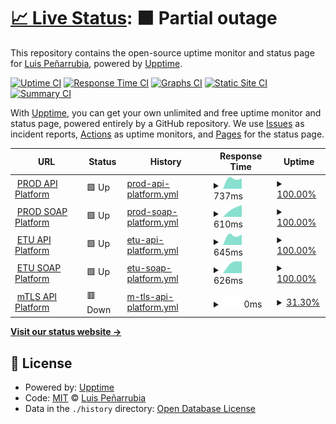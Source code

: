 # [📈 Live Status](https://luispenarrubia.github.io/upptime): <!--live status--> **🟧 Partial outage**

This repository contains the open-source uptime monitor and status page for [Luis Peñarrubia](https://luispenarrubia.github.io/upptime), powered by [Upptime](https://github.com/upptime/upptime).

[![Uptime CI](https://github.com/luispenarrubia/upptime/workflows/Uptime%20CI/badge.svg)](https://github.com/luispenarrubia/upptime/actions?query=workflow%3A%22Uptime+CI%22)
[![Response Time CI](https://github.com/luispenarrubia/upptime/workflows/Response%20Time%20CI/badge.svg)](https://github.com/luispenarrubia/upptime/actions?query=workflow%3A%22Response+Time+CI%22)
[![Graphs CI](https://github.com/luispenarrubia/upptime/workflows/Graphs%20CI/badge.svg)](https://github.com/luispenarrubia/upptime/actions?query=workflow%3A%22Graphs+CI%22)
[![Static Site CI](https://github.com/luispenarrubia/upptime/workflows/Static%20Site%20CI/badge.svg)](https://github.com/luispenarrubia/upptime/actions?query=workflow%3A%22Static+Site+CI%22)
[![Summary CI](https://github.com/luispenarrubia/upptime/workflows/Summary%20CI/badge.svg)](https://github.com/luispenarrubia/upptime/actions?query=workflow%3A%22Summary+CI%22)

With [Upptime](https://upptime.js.org), you can get your own unlimited and free uptime monitor and status page, powered entirely by a GitHub repository. We use [Issues](https://github.com/luispenarrubia/upptime/issues) as incident reports, [Actions](https://github.com/luispenarrubia/upptime/actions) as uptime monitors, and [Pages](https://luispenarrubia.github.io/upptime) for the status page.

<!--start: status pages-->
<!-- This summary is generated by Upptime (https://github.com/upptime/upptime) -->
<!-- Do not edit this manually, your changes will be overwritten -->
<!-- prettier-ignore -->
| URL | Status | History | Response Time | Uptime |
| --- | ------ | ------- | ------------- | ------ |
| <img alt="" src="https://favicons.githubusercontent.com/api.six-group.com" height="13"> [PROD API Platform](https://api.six-group.com/healthcheck) | 🟩 Up | [prod-api-platform.yml](https://github.com/luispenarrubia/upptime/commits/HEAD/history/prod-api-platform.yml) | <details><summary><img alt="Response time graph" src="./graphs/prod-api-platform/response-time-week.png" height="20"> 737ms</summary><br><a href="https://luispenarrubia.github.io/upptime/history/prod-api-platform"><img alt="Response time 737" src="https://img.shields.io/endpoint?url=https%3A%2F%2Fraw.githubusercontent.com%2Fluispenarrubia%2Fupptime%2FHEAD%2Fapi%2Fprod-api-platform%2Fresponse-time.json"></a><br><a href="https://luispenarrubia.github.io/upptime/history/prod-api-platform"><img alt="24-hour response time 737" src="https://img.shields.io/endpoint?url=https%3A%2F%2Fraw.githubusercontent.com%2Fluispenarrubia%2Fupptime%2FHEAD%2Fapi%2Fprod-api-platform%2Fresponse-time-day.json"></a><br><a href="https://luispenarrubia.github.io/upptime/history/prod-api-platform"><img alt="7-day response time 737" src="https://img.shields.io/endpoint?url=https%3A%2F%2Fraw.githubusercontent.com%2Fluispenarrubia%2Fupptime%2FHEAD%2Fapi%2Fprod-api-platform%2Fresponse-time-week.json"></a><br><a href="https://luispenarrubia.github.io/upptime/history/prod-api-platform"><img alt="30-day response time 737" src="https://img.shields.io/endpoint?url=https%3A%2F%2Fraw.githubusercontent.com%2Fluispenarrubia%2Fupptime%2FHEAD%2Fapi%2Fprod-api-platform%2Fresponse-time-month.json"></a><br><a href="https://luispenarrubia.github.io/upptime/history/prod-api-platform"><img alt="1-year response time 737" src="https://img.shields.io/endpoint?url=https%3A%2F%2Fraw.githubusercontent.com%2Fluispenarrubia%2Fupptime%2FHEAD%2Fapi%2Fprod-api-platform%2Fresponse-time-year.json"></a></details> | <details><summary><a href="https://luispenarrubia.github.io/upptime/history/prod-api-platform">100.00%</a></summary><a href="https://luispenarrubia.github.io/upptime/history/prod-api-platform"><img alt="All-time uptime 100.00%" src="https://img.shields.io/endpoint?url=https%3A%2F%2Fraw.githubusercontent.com%2Fluispenarrubia%2Fupptime%2FHEAD%2Fapi%2Fprod-api-platform%2Fuptime.json"></a><br><a href="https://luispenarrubia.github.io/upptime/history/prod-api-platform"><img alt="24-hour uptime 100.00%" src="https://img.shields.io/endpoint?url=https%3A%2F%2Fraw.githubusercontent.com%2Fluispenarrubia%2Fupptime%2FHEAD%2Fapi%2Fprod-api-platform%2Fuptime-day.json"></a><br><a href="https://luispenarrubia.github.io/upptime/history/prod-api-platform"><img alt="7-day uptime 100.00%" src="https://img.shields.io/endpoint?url=https%3A%2F%2Fraw.githubusercontent.com%2Fluispenarrubia%2Fupptime%2FHEAD%2Fapi%2Fprod-api-platform%2Fuptime-week.json"></a><br><a href="https://luispenarrubia.github.io/upptime/history/prod-api-platform"><img alt="30-day uptime 100.00%" src="https://img.shields.io/endpoint?url=https%3A%2F%2Fraw.githubusercontent.com%2Fluispenarrubia%2Fupptime%2FHEAD%2Fapi%2Fprod-api-platform%2Fuptime-month.json"></a><br><a href="https://luispenarrubia.github.io/upptime/history/prod-api-platform"><img alt="1-year uptime 100.00%" src="https://img.shields.io/endpoint?url=https%3A%2F%2Fraw.githubusercontent.com%2Fluispenarrubia%2Fupptime%2FHEAD%2Fapi%2Fprod-api-platform%2Fuptime-year.json"></a></details>
| <img alt="" src="https://favicons.githubusercontent.com/soap.six-group.com" height="13"> [PROD SOAP Platform](https://soap.six-group.com/healthcheck) | 🟩 Up | [prod-soap-platform.yml](https://github.com/luispenarrubia/upptime/commits/HEAD/history/prod-soap-platform.yml) | <details><summary><img alt="Response time graph" src="./graphs/prod-soap-platform/response-time-week.png" height="20"> 610ms</summary><br><a href="https://luispenarrubia.github.io/upptime/history/prod-soap-platform"><img alt="Response time 610" src="https://img.shields.io/endpoint?url=https%3A%2F%2Fraw.githubusercontent.com%2Fluispenarrubia%2Fupptime%2FHEAD%2Fapi%2Fprod-soap-platform%2Fresponse-time.json"></a><br><a href="https://luispenarrubia.github.io/upptime/history/prod-soap-platform"><img alt="24-hour response time 610" src="https://img.shields.io/endpoint?url=https%3A%2F%2Fraw.githubusercontent.com%2Fluispenarrubia%2Fupptime%2FHEAD%2Fapi%2Fprod-soap-platform%2Fresponse-time-day.json"></a><br><a href="https://luispenarrubia.github.io/upptime/history/prod-soap-platform"><img alt="7-day response time 610" src="https://img.shields.io/endpoint?url=https%3A%2F%2Fraw.githubusercontent.com%2Fluispenarrubia%2Fupptime%2FHEAD%2Fapi%2Fprod-soap-platform%2Fresponse-time-week.json"></a><br><a href="https://luispenarrubia.github.io/upptime/history/prod-soap-platform"><img alt="30-day response time 610" src="https://img.shields.io/endpoint?url=https%3A%2F%2Fraw.githubusercontent.com%2Fluispenarrubia%2Fupptime%2FHEAD%2Fapi%2Fprod-soap-platform%2Fresponse-time-month.json"></a><br><a href="https://luispenarrubia.github.io/upptime/history/prod-soap-platform"><img alt="1-year response time 610" src="https://img.shields.io/endpoint?url=https%3A%2F%2Fraw.githubusercontent.com%2Fluispenarrubia%2Fupptime%2FHEAD%2Fapi%2Fprod-soap-platform%2Fresponse-time-year.json"></a></details> | <details><summary><a href="https://luispenarrubia.github.io/upptime/history/prod-soap-platform">100.00%</a></summary><a href="https://luispenarrubia.github.io/upptime/history/prod-soap-platform"><img alt="All-time uptime 100.00%" src="https://img.shields.io/endpoint?url=https%3A%2F%2Fraw.githubusercontent.com%2Fluispenarrubia%2Fupptime%2FHEAD%2Fapi%2Fprod-soap-platform%2Fuptime.json"></a><br><a href="https://luispenarrubia.github.io/upptime/history/prod-soap-platform"><img alt="24-hour uptime 100.00%" src="https://img.shields.io/endpoint?url=https%3A%2F%2Fraw.githubusercontent.com%2Fluispenarrubia%2Fupptime%2FHEAD%2Fapi%2Fprod-soap-platform%2Fuptime-day.json"></a><br><a href="https://luispenarrubia.github.io/upptime/history/prod-soap-platform"><img alt="7-day uptime 100.00%" src="https://img.shields.io/endpoint?url=https%3A%2F%2Fraw.githubusercontent.com%2Fluispenarrubia%2Fupptime%2FHEAD%2Fapi%2Fprod-soap-platform%2Fuptime-week.json"></a><br><a href="https://luispenarrubia.github.io/upptime/history/prod-soap-platform"><img alt="30-day uptime 100.00%" src="https://img.shields.io/endpoint?url=https%3A%2F%2Fraw.githubusercontent.com%2Fluispenarrubia%2Fupptime%2FHEAD%2Fapi%2Fprod-soap-platform%2Fuptime-month.json"></a><br><a href="https://luispenarrubia.github.io/upptime/history/prod-soap-platform"><img alt="1-year uptime 100.00%" src="https://img.shields.io/endpoint?url=https%3A%2F%2Fraw.githubusercontent.com%2Fluispenarrubia%2Fupptime%2FHEAD%2Fapi%2Fprod-soap-platform%2Fuptime-year.json"></a></details>
| <img alt="" src="https://favicons.githubusercontent.com/api-etu.six-group.com" height="13"> [ETU API Platform](https://api-etu.six-group.com/healthcheck) | 🟩 Up | [etu-api-platform.yml](https://github.com/luispenarrubia/upptime/commits/HEAD/history/etu-api-platform.yml) | <details><summary><img alt="Response time graph" src="./graphs/etu-api-platform/response-time-week.png" height="20"> 645ms</summary><br><a href="https://luispenarrubia.github.io/upptime/history/etu-api-platform"><img alt="Response time 645" src="https://img.shields.io/endpoint?url=https%3A%2F%2Fraw.githubusercontent.com%2Fluispenarrubia%2Fupptime%2FHEAD%2Fapi%2Fetu-api-platform%2Fresponse-time.json"></a><br><a href="https://luispenarrubia.github.io/upptime/history/etu-api-platform"><img alt="24-hour response time 645" src="https://img.shields.io/endpoint?url=https%3A%2F%2Fraw.githubusercontent.com%2Fluispenarrubia%2Fupptime%2FHEAD%2Fapi%2Fetu-api-platform%2Fresponse-time-day.json"></a><br><a href="https://luispenarrubia.github.io/upptime/history/etu-api-platform"><img alt="7-day response time 645" src="https://img.shields.io/endpoint?url=https%3A%2F%2Fraw.githubusercontent.com%2Fluispenarrubia%2Fupptime%2FHEAD%2Fapi%2Fetu-api-platform%2Fresponse-time-week.json"></a><br><a href="https://luispenarrubia.github.io/upptime/history/etu-api-platform"><img alt="30-day response time 645" src="https://img.shields.io/endpoint?url=https%3A%2F%2Fraw.githubusercontent.com%2Fluispenarrubia%2Fupptime%2FHEAD%2Fapi%2Fetu-api-platform%2Fresponse-time-month.json"></a><br><a href="https://luispenarrubia.github.io/upptime/history/etu-api-platform"><img alt="1-year response time 645" src="https://img.shields.io/endpoint?url=https%3A%2F%2Fraw.githubusercontent.com%2Fluispenarrubia%2Fupptime%2FHEAD%2Fapi%2Fetu-api-platform%2Fresponse-time-year.json"></a></details> | <details><summary><a href="https://luispenarrubia.github.io/upptime/history/etu-api-platform">100.00%</a></summary><a href="https://luispenarrubia.github.io/upptime/history/etu-api-platform"><img alt="All-time uptime 100.00%" src="https://img.shields.io/endpoint?url=https%3A%2F%2Fraw.githubusercontent.com%2Fluispenarrubia%2Fupptime%2FHEAD%2Fapi%2Fetu-api-platform%2Fuptime.json"></a><br><a href="https://luispenarrubia.github.io/upptime/history/etu-api-platform"><img alt="24-hour uptime 100.00%" src="https://img.shields.io/endpoint?url=https%3A%2F%2Fraw.githubusercontent.com%2Fluispenarrubia%2Fupptime%2FHEAD%2Fapi%2Fetu-api-platform%2Fuptime-day.json"></a><br><a href="https://luispenarrubia.github.io/upptime/history/etu-api-platform"><img alt="7-day uptime 100.00%" src="https://img.shields.io/endpoint?url=https%3A%2F%2Fraw.githubusercontent.com%2Fluispenarrubia%2Fupptime%2FHEAD%2Fapi%2Fetu-api-platform%2Fuptime-week.json"></a><br><a href="https://luispenarrubia.github.io/upptime/history/etu-api-platform"><img alt="30-day uptime 100.00%" src="https://img.shields.io/endpoint?url=https%3A%2F%2Fraw.githubusercontent.com%2Fluispenarrubia%2Fupptime%2FHEAD%2Fapi%2Fetu-api-platform%2Fuptime-month.json"></a><br><a href="https://luispenarrubia.github.io/upptime/history/etu-api-platform"><img alt="1-year uptime 100.00%" src="https://img.shields.io/endpoint?url=https%3A%2F%2Fraw.githubusercontent.com%2Fluispenarrubia%2Fupptime%2FHEAD%2Fapi%2Fetu-api-platform%2Fuptime-year.json"></a></details>
| <img alt="" src="https://favicons.githubusercontent.com/soap-etu.six-group.com" height="13"> [ETU SOAP Platform](https://soap-etu.six-group.com/healthcheck) | 🟩 Up | [etu-soap-platform.yml](https://github.com/luispenarrubia/upptime/commits/HEAD/history/etu-soap-platform.yml) | <details><summary><img alt="Response time graph" src="./graphs/etu-soap-platform/response-time-week.png" height="20"> 626ms</summary><br><a href="https://luispenarrubia.github.io/upptime/history/etu-soap-platform"><img alt="Response time 626" src="https://img.shields.io/endpoint?url=https%3A%2F%2Fraw.githubusercontent.com%2Fluispenarrubia%2Fupptime%2FHEAD%2Fapi%2Fetu-soap-platform%2Fresponse-time.json"></a><br><a href="https://luispenarrubia.github.io/upptime/history/etu-soap-platform"><img alt="24-hour response time 626" src="https://img.shields.io/endpoint?url=https%3A%2F%2Fraw.githubusercontent.com%2Fluispenarrubia%2Fupptime%2FHEAD%2Fapi%2Fetu-soap-platform%2Fresponse-time-day.json"></a><br><a href="https://luispenarrubia.github.io/upptime/history/etu-soap-platform"><img alt="7-day response time 626" src="https://img.shields.io/endpoint?url=https%3A%2F%2Fraw.githubusercontent.com%2Fluispenarrubia%2Fupptime%2FHEAD%2Fapi%2Fetu-soap-platform%2Fresponse-time-week.json"></a><br><a href="https://luispenarrubia.github.io/upptime/history/etu-soap-platform"><img alt="30-day response time 626" src="https://img.shields.io/endpoint?url=https%3A%2F%2Fraw.githubusercontent.com%2Fluispenarrubia%2Fupptime%2FHEAD%2Fapi%2Fetu-soap-platform%2Fresponse-time-month.json"></a><br><a href="https://luispenarrubia.github.io/upptime/history/etu-soap-platform"><img alt="1-year response time 626" src="https://img.shields.io/endpoint?url=https%3A%2F%2Fraw.githubusercontent.com%2Fluispenarrubia%2Fupptime%2FHEAD%2Fapi%2Fetu-soap-platform%2Fresponse-time-year.json"></a></details> | <details><summary><a href="https://luispenarrubia.github.io/upptime/history/etu-soap-platform">100.00%</a></summary><a href="https://luispenarrubia.github.io/upptime/history/etu-soap-platform"><img alt="All-time uptime 100.00%" src="https://img.shields.io/endpoint?url=https%3A%2F%2Fraw.githubusercontent.com%2Fluispenarrubia%2Fupptime%2FHEAD%2Fapi%2Fetu-soap-platform%2Fuptime.json"></a><br><a href="https://luispenarrubia.github.io/upptime/history/etu-soap-platform"><img alt="24-hour uptime 100.00%" src="https://img.shields.io/endpoint?url=https%3A%2F%2Fraw.githubusercontent.com%2Fluispenarrubia%2Fupptime%2FHEAD%2Fapi%2Fetu-soap-platform%2Fuptime-day.json"></a><br><a href="https://luispenarrubia.github.io/upptime/history/etu-soap-platform"><img alt="7-day uptime 100.00%" src="https://img.shields.io/endpoint?url=https%3A%2F%2Fraw.githubusercontent.com%2Fluispenarrubia%2Fupptime%2FHEAD%2Fapi%2Fetu-soap-platform%2Fuptime-week.json"></a><br><a href="https://luispenarrubia.github.io/upptime/history/etu-soap-platform"><img alt="30-day uptime 100.00%" src="https://img.shields.io/endpoint?url=https%3A%2F%2Fraw.githubusercontent.com%2Fluispenarrubia%2Fupptime%2FHEAD%2Fapi%2Fetu-soap-platform%2Fuptime-month.json"></a><br><a href="https://luispenarrubia.github.io/upptime/history/etu-soap-platform"><img alt="1-year uptime 100.00%" src="https://img.shields.io/endpoint?url=https%3A%2F%2Fraw.githubusercontent.com%2Fluispenarrubia%2Fupptime%2FHEAD%2Fapi%2Fetu-soap-platform%2Fuptime-year.json"></a></details>
| <img alt="" src="https://favicons.githubusercontent.com/api-cert.six-group.com" height="13"> [mTLS API Platform](https://api-cert.six-group.com/healthcheck) | 🟥 Down | [m-tls-api-platform.yml](https://github.com/luispenarrubia/upptime/commits/HEAD/history/m-tls-api-platform.yml) | <details><summary><img alt="Response time graph" src="./graphs/m-tls-api-platform/response-time-week.png" height="20"> 0ms</summary><br><a href="https://luispenarrubia.github.io/upptime/history/m-tls-api-platform"><img alt="Response time 0" src="https://img.shields.io/endpoint?url=https%3A%2F%2Fraw.githubusercontent.com%2Fluispenarrubia%2Fupptime%2FHEAD%2Fapi%2Fm-tls-api-platform%2Fresponse-time.json"></a><br><a href="https://luispenarrubia.github.io/upptime/history/m-tls-api-platform"><img alt="24-hour response time 0" src="https://img.shields.io/endpoint?url=https%3A%2F%2Fraw.githubusercontent.com%2Fluispenarrubia%2Fupptime%2FHEAD%2Fapi%2Fm-tls-api-platform%2Fresponse-time-day.json"></a><br><a href="https://luispenarrubia.github.io/upptime/history/m-tls-api-platform"><img alt="7-day response time 0" src="https://img.shields.io/endpoint?url=https%3A%2F%2Fraw.githubusercontent.com%2Fluispenarrubia%2Fupptime%2FHEAD%2Fapi%2Fm-tls-api-platform%2Fresponse-time-week.json"></a><br><a href="https://luispenarrubia.github.io/upptime/history/m-tls-api-platform"><img alt="30-day response time 0" src="https://img.shields.io/endpoint?url=https%3A%2F%2Fraw.githubusercontent.com%2Fluispenarrubia%2Fupptime%2FHEAD%2Fapi%2Fm-tls-api-platform%2Fresponse-time-month.json"></a><br><a href="https://luispenarrubia.github.io/upptime/history/m-tls-api-platform"><img alt="1-year response time 0" src="https://img.shields.io/endpoint?url=https%3A%2F%2Fraw.githubusercontent.com%2Fluispenarrubia%2Fupptime%2FHEAD%2Fapi%2Fm-tls-api-platform%2Fresponse-time-year.json"></a></details> | <details><summary><a href="https://luispenarrubia.github.io/upptime/history/m-tls-api-platform">31.30%</a></summary><a href="https://luispenarrubia.github.io/upptime/history/m-tls-api-platform"><img alt="All-time uptime 31.30%" src="https://img.shields.io/endpoint?url=https%3A%2F%2Fraw.githubusercontent.com%2Fluispenarrubia%2Fupptime%2FHEAD%2Fapi%2Fm-tls-api-platform%2Fuptime.json"></a><br><a href="https://luispenarrubia.github.io/upptime/history/m-tls-api-platform"><img alt="24-hour uptime 31.30%" src="https://img.shields.io/endpoint?url=https%3A%2F%2Fraw.githubusercontent.com%2Fluispenarrubia%2Fupptime%2FHEAD%2Fapi%2Fm-tls-api-platform%2Fuptime-day.json"></a><br><a href="https://luispenarrubia.github.io/upptime/history/m-tls-api-platform"><img alt="7-day uptime 31.30%" src="https://img.shields.io/endpoint?url=https%3A%2F%2Fraw.githubusercontent.com%2Fluispenarrubia%2Fupptime%2FHEAD%2Fapi%2Fm-tls-api-platform%2Fuptime-week.json"></a><br><a href="https://luispenarrubia.github.io/upptime/history/m-tls-api-platform"><img alt="30-day uptime 31.30%" src="https://img.shields.io/endpoint?url=https%3A%2F%2Fraw.githubusercontent.com%2Fluispenarrubia%2Fupptime%2FHEAD%2Fapi%2Fm-tls-api-platform%2Fuptime-month.json"></a><br><a href="https://luispenarrubia.github.io/upptime/history/m-tls-api-platform"><img alt="1-year uptime 31.30%" src="https://img.shields.io/endpoint?url=https%3A%2F%2Fraw.githubusercontent.com%2Fluispenarrubia%2Fupptime%2FHEAD%2Fapi%2Fm-tls-api-platform%2Fuptime-year.json"></a></details>

<!--end: status pages-->

[**Visit our status website →**](https://luispenarrubia.github.io/upptime)

## 📄 License

- Powered by: [Upptime](https://github.com/upptime/upptime)
- Code: [MIT](./LICENSE) © [Luis Peñarrubia](https://luispenarrubia.github.io/upptime)
- Data in the `./history` directory: [Open Database License](https://opendatacommons.org/licenses/odbl/1-0/)
